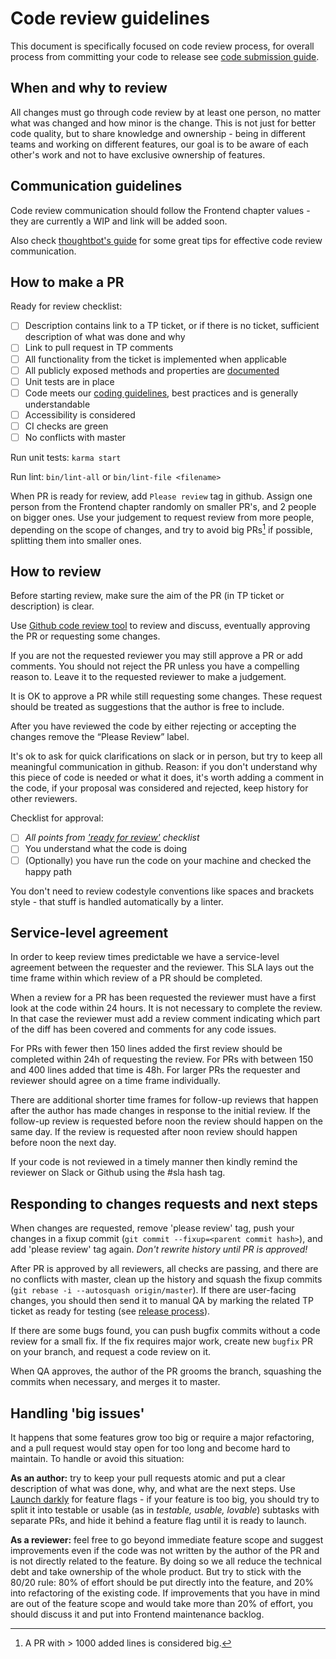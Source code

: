 # Code review guidelines

This document is specifically focused on code review process, for overall process from committing your code to release see [code submission guide][code-submission].

When and why to review
----------------------

All changes must go through code review by at least one person, no matter what was changed and how minor is the change. This is not just for better code quality, but to share knowledge and ownership - being in different teams and working on different features, our goal is to be aware of each other's work and not to have exclusive ownership of features.


Communication guidelines
------------------------

Code review communication should follow the Frontend chapter values - they are currently a WIP and link will be added soon.

Also check [thoughtbot's guide][communication-guidelines] for some great tips for effective code review communication.


How to make a PR
----------------

Ready for review checklist:

- [ ] Description contains link to a TP ticket, or if there is no ticket, sufficient description of what was done and why
- [ ] Link to pull request in TP comments
- [ ] All functionality from the ticket is implemented when applicable
- [ ] All publicly exposed methods and properties are [documented][documentation]
- [ ] Unit tests are in place
- [ ] Code meets our [coding guidelines][coding-guidelines], best practices and is generally understandable
- [ ] Accessibility is considered
- [ ] CI checks are green
- [ ] No conflicts with master

Run unit tests: `karma start`

Run lint: `bin/lint-all` or `bin/lint-file <filename>`

When PR is ready for review, add `Please review` tag in github. Assign one person from the Frontend chapter randomly on smaller PR's, and 2 people on bigger ones. Use your judgement to request review from more people, depending on the scope of changes, and try to avoid big PRs[^1] if possible, splitting them into smaller ones.

[^1]: A PR with > 1000 added lines is considered big.

How to review
-------------

Before starting review, make sure the aim of the PR (in TP ticket or description) is clear.

Use [Github code review tool][github-cr-docs] to review and discuss, eventually approving the PR or requesting some changes.

If you are not the requested reviewer you may still approve a PR or add
comments. You should not reject the PR unless you have a compelling reason to.
Leave it to the requested reviewer to make a judgement.

It is OK to approve a PR while still requesting some changes. These request
should be treated as suggestions that the author is free to include.

After you have reviewed the code by either rejecting or accepting the changes
remove the “Please Review” label.

It's ok to ask for quick clarifications on slack or in person, but try to keep all meaningful communication in github. Reason: if you don't understand why this piece of code is needed or what it does, it's worth adding a comment in the code, if your proposal was considered and rejected, keep history for other reviewers.

Checklist for approval:

- [ ] *All points from ['ready for review'](#how-to-make-a-pr) checklist*
- [ ] You understand what the code is doing
- [ ]  (Optionally) you have run the code on your machine and checked the happy path

You don't need to review codestyle conventions like spaces and brackets style - that stuff is handled automatically by a linter.


Service-level agreement
-----------------------

In order to keep review times predictable we have a service-level agreement
between the requester and the reviewer. This SLA lays out the time frame within
which review of a PR should be completed.

When a review for a PR has been requested the reviewer must have a first look at
the code within 24 hours. It is not necessary to complete the review. In that
case the reviewer must add a review comment indicating which part of the diff
has been covered and comments for any code issues.

For PRs with fewer then 150 lines added the first review should be completed
within 24h of requesting the review. For PRs with between 150 and 400 lines
added that time is 48h. For larger PRs the requester and reviewer should agree
on a time frame individually.

There are additional shorter time frames for follow-up reviews that happen after
the author has made changes in response to the initial review. If the follow-up
review is requested before noon the review should happen on the same day. If the
review is requested after noon review should happen before noon the next day.

If your code is not reviewed in a timely manner then kindly remind the
reviewer on Slack or Github using the #sla hash tag.


Responding to changes requests and next steps
---------------------------------------------

When changes are requested, remove 'please review' tag, push your changes in a fixup commit (`git commit --fixup=<parent commit hash>`), and add 'please review' tag again. *Don't rewrite history until PR is approved!*

After PR is approved by all reviewers, all checks are passing, and there are no conflicts with master, clean up the history and squash the fixup commits (`git rebase -i --autosquash origin/master`). If there are user-facing changes, you should then send it to manual QA by marking the related TP ticket as ready for testing (see [release process][code-submission]).

If there are some bugs found, you can push bugfix commits without a code review for a small fix. If the fix requires major work, create new `bugfix` PR on your branch, and request a code review on it.

When QA approves, the author of the PR grooms the branch, squashing the commits when necessary, and merges it to master.


Handling 'big issues'
---------------------

It happens that some features grow too big or require a major refactoring, and a pull request would stay open for too long and become hard to maintain. To handle or avoid this situation:

**As an author:** try to keep your pull requests atomic and put a clear description of what was done, why, and what are the next steps. Use [Launch darkly][launch-darkly] for feature flags - if your feature is too big, you should try to split it into testable or usable (as in *testable, usable, lovable*) subtasks with separate PRs, and hide it behind a feature flag until it is ready to launch.

**As a reviewer:** feel free to go beyond immediate feature scope and suggest improvements even if the code was not written by the author of the PR and is not directly related to the feature. By doing so we all reduce the technical debt and take ownership of the whole product. But try to stick with the 80/20 rule: 80% of effort should be put directly into the feature, and 20% into refactoring of the existing code. If improvements that you have in mind are out of the feature scope and would take more than 20% of effort, you should discuss it and put into Frontend maintenance backlog.


[communication-guidelines]: https://github.com/thoughtbot/guides/tree/master/code-review
[documentation]: docs/guides/documentation.md
[github-cr-docs]: https://help.github.com/articles/reviewing-proposed-changes-in-a-pull-request/
[coding-guidelines]: https://github.com/contentful/coding-guidelines
[code-submission]: /docs/guides/code-submission
[launch-darkly]: /docs/guides/a_b_testing
